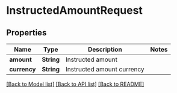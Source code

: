 # InstructedAmountRequest

## Properties

Name | Type | Description | Notes
------------ | ------------- | ------------- | -------------
**amount** | **String** | Instructed amount | 
**currency** | **String** | Instructed amount currency | 

[[Back to Model list]](../README.md#documentation-for-models) [[Back to API list]](../README.md#documentation-for-api-endpoints) [[Back to README]](../README.md)


